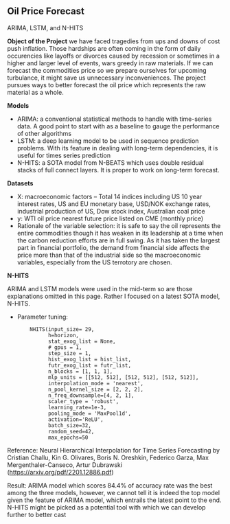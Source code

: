 ## Oil Price Forecast
ARIMA, LSTM, and N-HITS

**Object of the Project** 
we have faced tragedies from ups and downs of cost push inflation. Those hardships are often coming in the form of daily occurencies like layoffs or divorces caused by recession or sometimes in a higher and larger level of events, wars greedy in raw materials. If we can forecast the commodities price so we prepare ourselves for 	upcoming turbulance, it might save us unnecessary inconveniences. The project pursues ways to better forecast the oil price which represents the raw material as a whole.

**Models** 
- ARIMA: a conventional statistical methods to handle with time-series data. A good point to start with as a baseline to gauge the performance of other algorithms
- LSTM: a deep learning model to be used in sequence prediction problems. With its feature in dealing with long-term dependencies, it is useful for times series prediction
- N-HITS: a SOTA model from N-BEATS which uses double residual stacks of full connect layers. It is proper to work on long-term forecast. 

**Datasets**
- X: macroeconomic factors – Total 14 indices including US 10 year interest rates, US and EU monetary base, USD/NOK exchange rates, industrial production of US, Dow stock index, Australian coal price
- y: WTI oil price nearest future price listed on CME (monthly price)
- Rationale of the variable selection: it is safe to say the oil represents the entire commodities though it has weaken in its leadership at a time when the carbon reduction efforts are in full swing. As it has taken the largest part in financial portfolio, the demand from financial side affects the price more than that of the industrial side so the macroeconomic variables, especially from the US terrotory are chosen.

**N-HITS**

ARIMA and LSTM models were used in the mid-term so are those explanations omitted in this page. Rather I focused on a latest SOTA model, N-HITS. 

- Parameter tuning:

          NHITS(input_size= 29, 
                h=horizon,                
                stat_exog_list = None,
                # gpus = 1,
                step_size = 1,
                hist_exog_list = hist_list,
                futr_exog_list = futr_list,
                n_blocks = [1, 1, 1],
                mlp_units = [[512, 512], [512, 512], [512, 512]],
                interpolation_mode = 'nearest',
                n_pool_kernel_size = [2, 2, 2],
                n_freq_downsample=[4, 2, 1],
                scaler_type = 'robust',
                learning_rate=1e-3,
                pooling_mode = 'MaxPool1d',
                activation='ReLU',
                batch_size=32,
                random_seed=42,
                max_epochs=50
                

Reference: Neural Hierarchical Interpolation for Time Series Forecasting by
Cristian Challu, Kin G. Olivares, Boris N. Oreshkin, Federico Garza, Max Mergenthaler-Canseco, Artur Dubrawski (https://arxiv.org/pdf/2201.12886.pdf)

Result: ARIMA model which scores 84.4% of accuracy rate was the best among the three models, however, we cannot tell it is indeed the top model given the feature of ARIMA model, which entrails the latest point to the end. N-HITS might be picked as a potential tool with which we can develop further to better cast


